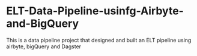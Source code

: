 # ELT-Data-Pipeline-usinfg-Airbyte-and-BigQuery
This is a data pipeline project that designed and built  an ELT pipeline using airbyte, bigQuery and Dagster
